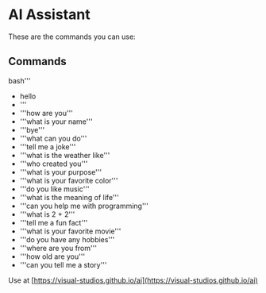 # AI Assistant

These are the commands you can use:

## Commands
  bash'''
- hello
- '''
- '''how are you'''
- '''what is your name'''
- '''bye'''
- '''what can you do'''
- '''tell me a joke'''
- '''what is the weather like'''
- '''who created you'''
- '''what is your purpose'''
- '''what is your favorite color'''
- '''do you like music'''
- '''what is the meaning of life'''
- '''can you help me with programming'''
- '''what is 2 + 2'''
- '''tell me a fun fact'''
- '''what is your favorite movie'''
- '''do you have any hobbies'''
- '''where are you from'''
- '''how old are you'''
- '''can you tell me a story'''

Use at [https://visual-studios.github.io/ai](https://visual-studios.github.io/ai)

